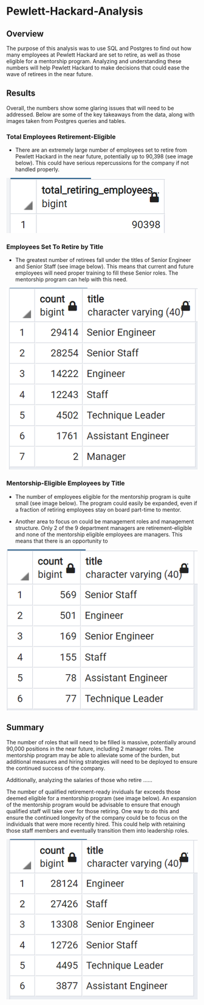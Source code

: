 # Pewlett-Hackard-Analysis

## Overview
The purpose of this analysis was to use SQL and Postgres to find out how many employees at Pewlett Hackard are set to retire, as well as those eligible for a mentorship program.  Analyzing and understanding these numbers will help Pewlett Hackard to make decisions that could ease the wave of retirees in the near future.  

## Results
Overall, the numbers show some glaring issues that will need to be addressed.  Below are some of the key takeaways from the data, along with images taken from Postgres queries and tables. 

### Total Employees Retirement-Eligible

* There are an extremely large number of employees set to retire from Pewlett Hackard in the near future, potentially up to 90,398 (see image below).  This could have serious repercussions for the company if not handled properly.  

![Total Retirement-Eligible](https://github.com/cflavallee/Pewlett-Hackard-Analysis/blob/main/total%20retiring%20employees.PNG)

### Employees Set To Retire by Title

* The greatest number of retirees fall under the titles of Senior Engineer and Senior Staff (see image below).  This means that current and future employees will need proper training to fill these Senior roles.  The mentorship program can help with this need.  

![Retiring Titles](https://github.com/cflavallee/Pewlett-Hackard-Analysis/blob/main/retiring%20titles.PNG)

### Mentorship-Eligible Employees by Title

* The number of employees eligible for the mentorship program is quite small (see image below).  The program could easily be expanded, even if a fraction of retiring employees stay on board part-time to mentor. 

* Another area to focus on could be management roles and management structure.  Only 2 of the 9 department managers are retirement-eligible and none of the mentorship eligible employees are managers.  This means that there is an opportunity to 

![Mentorship Titles](https://github.com/cflavallee/Pewlett-Hackard-Analysis/blob/main/mentorship%20titles.PNG)

## Summary
The number of roles that will need to be filled is massive, potentially around 90,000 positions in the near future, including 2 manager roles.  The mentorship program may be able to alleviate some of the burden, but additional measures and hiring strategies will need to be deployed to ensure the continued success of the company.  

Additionally, analyzing the salaries of those who retire ......

The number of qualified retirement-ready inviduals far exceeds those deemed eligible for a mentorship program (see image below).  An expansion of the mentorship program would be advisable to ensure that enough qualified staff will take over for those retiring. One way to do this and ensure the continued longevity of the company could be to focus on the individuals that were more recently hired. This could help with retaining those staff members and eventually transition them into leadership roles.  

![Mentorship Hire Date](https://github.com/cflavallee/Pewlett-Hackard-Analysis/blob/main/most%20recent%20hire%20by%20titles.PNG)

